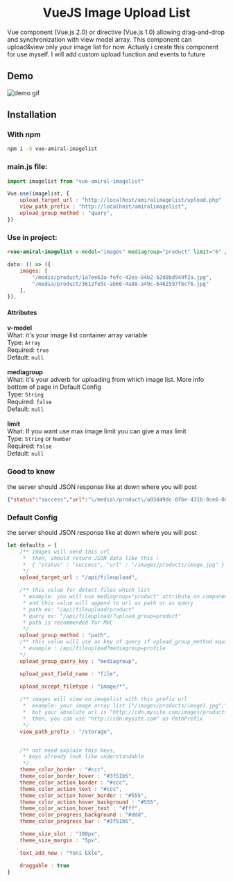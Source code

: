 <h1 align="center">VueJS Image Upload List</h1>

Vue component (Vue.js 2.0) or directive (Vue.js 1.0) allowing drag-and-drop and synchronization with view model array.
This component can upload&view only your image list for now.
Actualy i create this component for use myself.
I will add custom upload function and events to future

## Demo

![demo gif](https://raw.githubusercontent.com/atiksoftware/vue-amiral-imagelist/master/assets/demo_view.gif)

## Installation

### With npm 
```bash 
npm i -S vue-amiral-imagelist
```

### main.js file:
``` js
import imagelist from "vue-amiral-imagelist" 

Vue.use(imagelist, {
    upload_target_url : "http://localhost/amiralimagelist/upload.php"
    view_path_prefix : "http://localhost/amiralimagelist",
    upload_group_method : "query",
})

```
### Use in project:
``` html
<vue-amiral-imagelist v-model="images" mediagroup="product" limit="6" />
```
``` js
data: () => ({
    images: [
        "/media/product/1a7ee63a-fefc-42ea-84b2-b2d8bd949f2a.jpg",
        "/media/product/3612fe5c-ab66-4a88-a49c-6462597fbcf6.jpg"
    ],
}),
```
#### Attributes
**v-model**<br>
What: it's your image list container array variable<br>
Type: `Array`<br>
Required: `true`<br>
Default: `null`<br><br>
**mediagroup**<br>
What: it's your adverb for uploading from which image list. More info bottom of page in Default Config<br>
Type: `String`<br>
Required: `false`<br>
Default: `null`<br><br>
**limit**<br>
What: If you want use max image limit you can give a max limit<br>
Type: `String` or `Number`<br>
Required: `false`<br>
Default: `null`


### Good to know
the server should JSON response like at down where you will post
``` json
{"status":"success","url":"\/media\/product\/a03d49dc-0fbe-431b-9ce6-0e90b5a2969c.jpg"}
```

### Default Config
the server should JSON response like at down where you will post
``` js
let defaults = {
    /** images will send this url
     *  then, should return JSON data like this :
     *  { "status" : "success", "url" : "/images/products/image.jpg" }
     */
    upload_target_url : "/api/fileupload", 

    /** this value for detect files which list
     * example: you will use mediagroup="product" attribute on component
     * and this value will append to url as path or as query
     * path ex: "/api/fileupload/product"
     * query ex: "/api/fileupload/?upload_group=product"
     * path is recommended for MVC
     */
    upload_group_method : "path",
    /** this value will use as key of query if upload_group_method equal query  
     * example : /api/fileupload?mediagroup=profile
    */
    upload_group_query_key : "mediagroup",

    upload_post_field_name : "file",
    
    upload_accept_filetype : "image/*",

    /** images will view on imagelist with this prefix url
     *  example: your image array list ["/images/products/image1.jpg","/images/products/image2.jpg"]
     * 	but your absolute url is "http://cdn.mysite.com/images/products/image1.jpg"
     *  then, you can use "http://cdn.mysite.com" as PathPrefix
     */
    view_path_prefix : "/storage",


    /** not need explain this keys,
     * keys already look like understandable
     */
    theme_color_border : "#ccc",
    theme_color_border_hover : "#3f51b5",
    theme_color_action_border : "#ccc",
    theme_color_action_text : "#ccc",
    theme_color_action_hover_border : "#555",
    theme_color_action_hover_background : "#555",
    theme_color_action_hover_text : "#fff",
    theme_color_progress_background : "#ddd",
    theme_color_progress_bar : "#3f51b5",

    theme_size_slot : "100px",
    theme_size_margin : "5px",

    text_add_new : "Yeni Ekle",

    draggable : true
}
```
